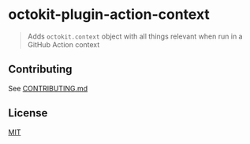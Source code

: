 # octokit-plugin-action-context

> Adds `octokit.context` object with all things relevant when run in a GitHub Action context

## Contributing

See [CONTRIBUTING.md](CONTRIBUTING.md)
  
## License

[MIT](LICENSE)
